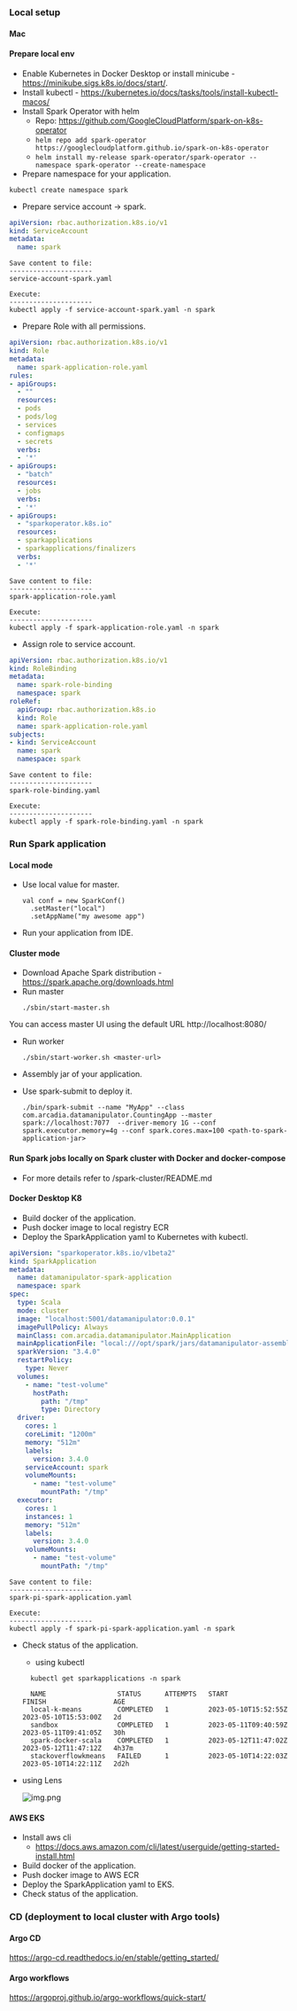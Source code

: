 ### Local setup
#### Mac
#### Prepare local env
- Enable Kubernetes in Docker Desktop or install minicube - https://minikube.sigs.k8s.io/docs/start/.
- Install kubectl - https://kubernetes.io/docs/tasks/tools/install-kubectl-macos/
- Install Spark Operator with helm
  - Repo: https://github.com/GoogleCloudPlatform/spark-on-k8s-operator
  - ```helm repo add spark-operator https://googlecloudplatform.github.io/spark-on-k8s-operator```
  - ```helm install my-release spark-operator/spark-operator --namespace spark-operator --create-namespace```
- Prepare namespace for your application.
```
kubectl create namespace spark
```
- Prepare service account -> spark.
```yaml
apiVersion: rbac.authorization.k8s.io/v1
kind: ServiceAccount
metadata:
  name: spark
```
```
Save content to file:
---------------------
service-account-spark.yaml
```
```
Execute:
---------------------
kubectl apply -f service-account-spark.yaml -n spark
```
- Prepare Role with all permissions.
```yaml
apiVersion: rbac.authorization.k8s.io/v1
kind: Role
metadata:
  name: spark-application-role.yaml
rules:
- apiGroups:
  - ""
  resources:
  - pods
  - pods/log
  - services
  - configmaps
  - secrets
  verbs:
  - '*'
- apiGroups:
  - "batch"
  resources:
  - jobs
  verbs:
  - '*'
- apiGroups:
  - "sparkoperator.k8s.io"
  resources:
  - sparkapplications
  - sparkapplications/finalizers
  verbs:
  - '*'
```
```
Save content to file:
---------------------
spark-application-role.yaml
```
```
Execute:
---------------------
kubectl apply -f spark-application-role.yaml -n spark
```
- Assign role to service account.
```yaml
apiVersion: rbac.authorization.k8s.io/v1
kind: RoleBinding
metadata:
  name: spark-role-binding
  namespace: spark
roleRef:
  apiGroup: rbac.authorization.k8s.io
  kind: Role
  name: spark-application-role.yaml
subjects:
- kind: ServiceAccount
  name: spark
  namespace: spark
```
```
Save content to file:
---------------------
spark-role-binding.yaml
```
```
Execute:
---------------------
kubectl apply -f spark-role-binding.yaml -n spark
```

### Run Spark application
#### Local mode
- Use local value for master.
  ```  
  val conf = new SparkConf()
    .setMaster("local")
    .setAppName("my awesome app")
  ```
- Run your application from IDE.
#### Cluster mode

- Download Apache Spark distribution - https://spark.apache.org/downloads.html
- Run master
  ```
  ./sbin/start-master.sh
  ```
You can access master UI using the default URL http://localhost:8080/
- Run worker
  ```
  ./sbin/start-worker.sh <master-url>
  ```
- Assembly jar of your application.
- Use spark-submit to deploy it.
  
  ```./bin/spark-submit --name "MyApp" --class com.arcadia.datamanipulator.CountingApp --master spark://localhost:7077  --driver-memory 1G --conf spark.executor.memory=4g --conf spark.cores.max=100 <path-to-spark-application-jar>```
#### Run Spark jobs locally on Spark cluster with Docker and docker-compose
- For more details refer to /spark-cluster/README.md
#### Docker Desktop K8
- Build docker of the application.
- Push docker image to local registry ECR
- Deploy the SparkApplication yaml to Kubernetes with kubectl.

```yaml
apiVersion: "sparkoperator.k8s.io/v1beta2"
kind: SparkApplication
metadata:
  name: datamanipulator-spark-application
  namespace: spark
spec:
  type: Scala
  mode: cluster
  image: "localhost:5001/datamanipulator:0.0.1"
  imagePullPolicy: Always
  mainClass: com.arcadia.datamanipulator.MainApplication
  mainApplicationFile: "local:///opt/spark/jars/datamanipulator-assembly-0.0.1.jar"
  sparkVersion: "3.4.0"
  restartPolicy:
    type: Never
  volumes:
    - name: "test-volume"
      hostPath:
        path: "/tmp"
        type: Directory
  driver:
    cores: 1
    coreLimit: "1200m"
    memory: "512m"
    labels:
      version: 3.4.0
    serviceAccount: spark
    volumeMounts:
      - name: "test-volume"
        mountPath: "/tmp"
  executor:
    cores: 1
    instances: 1
    memory: "512m"
    labels:
      version: 3.4.0
    volumeMounts:
      - name: "test-volume"
        mountPath: "/tmp"
```
```
Save content to file:
---------------------
spark-pi-spark-application.yaml
```
```
Execute:
---------------------
kubectl apply -f spark-pi-spark-application.yaml -n spark
```
- Check status of the application. 
  - using kubectl
  ```
    kubectl get sparkapplications -n spark
  
    NAME                  STATUS      ATTEMPTS   START                  FINISH                 AGE
    local-k-means         COMPLETED   1          2023-05-10T15:52:55Z   2023-05-10T15:53:00Z   2d
    sandbox               COMPLETED   1          2023-05-11T09:40:59Z   2023-05-11T09:41:05Z   30h
    spark-docker-scala    COMPLETED   1          2023-05-12T11:47:02Z   2023-05-12T11:47:12Z   4h37m
    stackoverflowkmeans   FAILED      1          2023-05-10T14:22:03Z   2023-05-10T14:22:11Z   2d2h
  ```
- using Lens
    
  ![img.png](img.png)

#### AWS EKS
- Install aws cli
  - https://docs.aws.amazon.com/cli/latest/userguide/getting-started-install.html
- Build docker of the application.
- Push docker image to AWS ECR
- Deploy the SparkApplication yaml to EKS.
- Check status of the application. 

### CD (deployment to local cluster with Argo tools)
#### Argo CD
https://argo-cd.readthedocs.io/en/stable/getting_started/

#### Argo workflows
https://argoproj.github.io/argo-workflows/quick-start/

